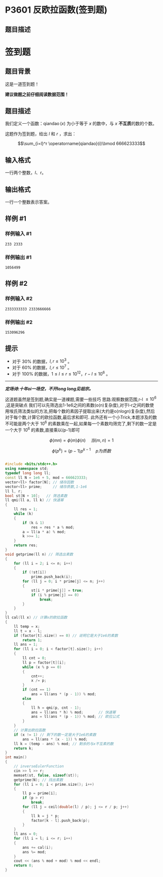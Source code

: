 # P3601 反欧拉函数(签到题)

## 题目描述
# 签到题

## 题目背景

这是一道签到题！

**建议做题之前仔细阅读数据范围！**

## 题目描述

我们定义一个函数：$\operatorname{qiandao}(x)$ 为小于等于 $x$ 的数中，与 $x$ **不互质**的数的个数。

这题作为签到题，给出 $l$ 和 $r$ ，求出：

$$\sum_{i=l}^r \operatorname{qiandao}(i)\bmod 666623333$$

## 输入格式

一行两个整数，$l$、$r$。

## 输出格式

一行一个整数表示答案。

## 样例 #1

### 样例输入 #1

```
233 2333
```

### 样例输出 #1

```
1056499
```

## 样例 #2

### 样例输入 #2

```
2333333333 2333666666
```

### 样例输出 #2

```
153096296
```

## 提示

- 对于 $30\%$ 的数据，$l,r\leq 10^3$ 。
- 对于 $60\%$ 的数据，$l,r\leq 10^7$ 。
- 对于 $100\%$ 的数据，$1 \leq l \leq r \leq 10^{12}$，$r-l \leq 10^6$ 。
  
----

***定场诗:十年oi一场空，不开long long见祖宗。***

这道题虽然是签到题,确实是一道裸题,需要一些技巧
思路:观察数据范围,r-l $\leq 10^6$ ,这是突破点
我们可以先筛选出1-1e6之间的素数(o(n)复杂度),对于l-r之间的数使用埃氏筛法类似的方法,把每个数的素因子提取出来(大约是o(nlogn)复杂度),然后对于每个数,计算它的欧拉函数,最后求和即可.
此外还有一个小Trick,本题涉及的数不可能是两个大于 $10^6$ 的素数乘在一起,如果每一个素数均筛完了,剩下的数一定是一个大于 $10^6$ 的素数,直接乘以(p-1)即可 

$$
\phi(mn)=\phi(m)\phi(n) \quad 当(m,n)=1
$$

$$
\phi(p^k)=(p-1)p^{k-1} \quad p为质数
$$

```cpp

#include <bits/stdc++.h>
using namespace std;
typedef long long ll;
const ll N = 1e6 + 5, mod = 666623333;
vector<ll> factor[N]; // 储存因数
vector<ll> prime;     // 储存质数,1-1e6
ll l, r;
bool st[N + 10];   // 筛选素数
ll qmi(ll a, ll k) // 快速幂
{
    ll res = 1;
    while (k)
    {
        if (k & 1)
            res = res * a % mod;
        a = ll(a * a) % mod;
        k >>= 1;
    }
    return res;
}
void getprime(ll n) // 筛选出素数
{
    for (ll i = 2; i <= n; i++)
    {
        if (!st[i])
            prime.push_back(i);
        for (ll j = 0; i * prime[j] <= n; j++)
        {
            st[i * prime[j]] = true;
            if (i % prime[j] == 0)
                break;
        }
    }
}
ll cal(ll x) // 计算x的欧拉函数
{
    ll temp = x;
    ll t = x - l;
    if (factor[t].size() == 0) // 说明它是大于1e6的素数
        return 1;
    ll ans = 1;
    for (ll i = 0; i < factor[t].size(); i++)
    {
        ll cnt = 0;
        ll p = factor[t][i];
        while (x % p == 0)
        {
            cnt++;
            x /= p;
        }
        if (cnt == 1)
            ans = ll(ans * (p - 1)) % mod;
        else
        {
            ll h = qmi(p, cnt - 1);
            ans = ll(ans * h) % mod;       // 快速幂
            ans = ll(ans * (p - 1)) % mod; // 欧拉公式
        }
    }
    // 计算出欧拉函数
    if (x != 1) // 剩下的数一定是大于1e6的素数
        ans = ll(ans * (x - 1)) % mod;
    ll k = (temp - ans) % mod; // 剩余的与x不互素的数
    return k;
}
int main()
{
    // inverseEulerFunction
    cin >> l >> r;
    memset(st, false, sizeof(st));
    getprime(N); // 找出素数
    for (ll i = 0; i < prime.size(); i++)
    {
        ll p = prime[i];
        if (p > r)
            break;
        for (ll j = ceil(double(l) / p); j <= r / p; j++)
        {
            ll k = j * p;
            factor[k - l].push_back(p);
        }
    }
    ll ans = 0;
    for (ll i = l; i <= r; i++)
    {
        ans += cal(i);
        ans %= mod;
    }
    cout << (ans % mod + mod) % mod << endl;
    return 0;
}
```
